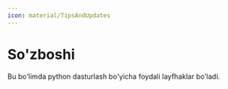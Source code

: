 ```yaml
---
icon: material/TipsAndUpdates
---
```

# So'zboshi
Bu bo'limda python dasturlash bo'yicha foydali layfhaklar bo'ladi.